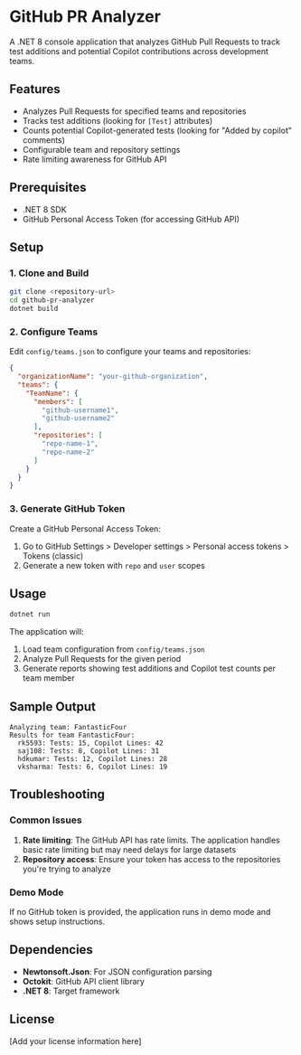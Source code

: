 # GitHub PR Analyzer

A .NET 8 console application that analyzes GitHub Pull Requests to track test additions and potential Copilot contributions across development teams.

## Features

- Analyzes Pull Requests for specified teams and repositories
- Tracks test additions (looking for `[Test]` attributes)
- Counts potential Copilot-generated tests (looking for "Added by copilot" comments)
- Configurable team and repository settings
- Rate limiting awareness for GitHub API

## Prerequisites

- .NET 8 SDK
- GitHub Personal Access Token (for accessing GitHub API)

## Setup

### 1. Clone and Build

```bash
git clone <repository-url>
cd github-pr-analyzer
dotnet build
```

### 2. Configure Teams

Edit `config/teams.json` to configure your teams and repositories:

```json
{
  "organizationName": "your-github-organization",
  "teams": {
    "TeamName": {
      "members": [
        "github-username1",
        "github-username2"
      ],
      "repositories": [
        "repo-name-1",
        "repo-name-2"
      ]
    }
  }
}
```

### 3. Generate GitHub Token

Create a GitHub Personal Access Token:
1. Go to GitHub Settings > Developer settings > Personal access tokens > Tokens (classic)
2. Generate a new token with `repo` and `user` scopes

## Usage

```bash
dotnet run
```

The application will:
1. Load team configuration from `config/teams.json`
2. Analyze Pull Requests for the given period
3. Generate reports showing test additions and Copilot test counts per team member

## Sample Output

```
Analyzing team: FantasticFour
Results for team FantasticFour:
  rk5593: Tests: 15, Copilot Lines: 42
  saj108: Tests: 8, Copilot Lines: 31
  hdkumar: Tests: 12, Copilot Lines: 28
  vksharma: Tests: 6, Copilot Lines: 19
```

## Troubleshooting

### Common Issues

1. **Rate limiting**: The GitHub API has rate limits. The application handles basic rate limiting but may need delays for large datasets
2. **Repository access**: Ensure your token has access to the repositories you're trying to analyze

### Demo Mode

If no GitHub token is provided, the application runs in demo mode and shows setup instructions.

## Dependencies

- **Newtonsoft.Json**: For JSON configuration parsing
- **Octokit**: GitHub API client library
- **.NET 8**: Target framework

## License

[Add your license information here]